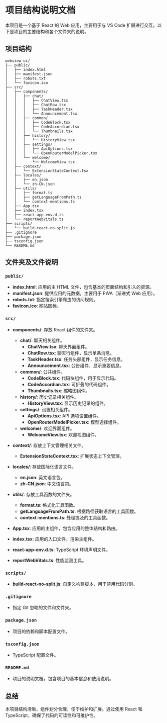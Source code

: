 # 项目结构说明文档

本项目是一个基于 React 的 Web 应用，主要用于与 VS Code 扩展进行交互。以下是项目的主要结构和各个文件夹的说明。

## 项目结构

```
webview-ui/
├── public/
│   ├── index.html
│   ├── manifest.json
│   ├── robots.txt
│   └── favicon.ico
├── src/
│   ├── components/
│   │   ├── chat/
│   │   │   ├── ChatView.tsx
│   │   │   ├── ChatRow.tsx
│   │   │   ├── TaskHeader.tsx
│   │   │   └── Announcement.tsx
│   │   ├── common/
│   │   │   ├── CodeBlock.tsx
│   │   │   ├── CodeAccordian.tsx
│   │   │   └── Thumbnails.tsx
│   │   ├── history/
│   │   │   └── HistoryView.tsx
│   │   ├── settings/
│   │   │   ├── ApiOptions.tsx
│   │   │   └── OpenRouterModelPicker.tsx
│   │   └── welcome/
│   │       └── WelcomeView.tsx
│   ├── context/
│   │   └── ExtensionStateContext.tsx
│   ├── locales/
│   │   ├── en.json
│   │   └── zh-CN.json
│   ├── utils/
│   │   ├── format.ts
│   │   ├── getLanguageFromPath.ts
│   │   └── context-mentions.ts
│   ├── App.tsx
│   ├── index.tsx
│   ├── react-app-env.d.ts
│   └── reportWebVitals.ts
├── scripts/
│   └── build-react-no-split.js
├── .gitignore
├── package.json
├── tsconfig.json
└── README.md
```

## 文件夹及文件说明

### `public/`
- **index.html**: 应用的主 HTML 文件，包含基本的页面结构和引入的资源。
- **manifest.json**: 提供应用的元数据，主要用于 PWA（渐进式 Web 应用）。
- **robots.txt**: 指定搜索引擎爬虫的访问规则。
- **favicon.ico**: 网站图标。

### `src/`
- **components/**: 存放 React 组件的文件夹。
  - **chat/**: 聊天相关组件。
    - **ChatView.tsx**: 聊天界面组件。
    - **ChatRow.tsx**: 聊天行组件，显示单条消息。
    - **TaskHeader.tsx**: 任务头部组件，显示任务信息。
    - **Announcement.tsx**: 公告组件，显示重要信息。
  - **common/**: 公共组件。
    - **CodeBlock.tsx**: 代码块组件，用于显示代码。
    - **CodeAccordian.tsx**: 可折叠的代码组件。
    - **Thumbnails.tsx**: 缩略图组件。
  - **history/**: 历史记录相关组件。
    - **HistoryView.tsx**: 显示历史记录的组件。
  - **settings/**: 设置相关组件。
    - **ApiOptions.tsx**: API 选项设置组件。
    - **OpenRouterModelPicker.tsx**: 模型选择组件。
  - **welcome/**: 欢迎界面组件。
    - **WelcomeView.tsx**: 欢迎视图组件。

- **context/**: 存放上下文管理相关文件。
  - **ExtensionStateContext.tsx**: 扩展状态上下文管理。

- **locales/**: 存放国际化语言文件。
  - **en.json**: 英文语言包。
  - **zh-CN.json**: 中文语言包。

- **utils/**: 存放工具函数的文件夹。
  - **format.ts**: 格式化工具函数。
  - **getLanguageFromPath.ts**: 根据路径获取语言的工具函数。
  - **context-mentions.ts**: 处理提及的工具函数。

- **App.tsx**: 应用的主组件，包含应用的整体结构和路由。
- **index.tsx**: 应用的入口文件，渲染主组件。
- **react-app-env.d.ts**: TypeScript 环境声明文件。
- **reportWebVitals.ts**: 性能监测工具。

### `scripts/`
- **build-react-no-split.js**: 自定义构建脚本，用于禁用代码分割。

### `.gitignore`
- 指定 Git 忽略的文件和文件夹。

### `package.json`
- 项目的依赖和脚本配置文件。

### `tsconfig.json`
- TypeScript 配置文件。

### `README.md`
- 项目的说明文档，包含项目的基本信息和使用说明。

## 总结
本项目结构清晰，组件划分合理，便于维护和扩展。通过使用 React 和 TypeScript，确保了代码的可读性和可维护性。